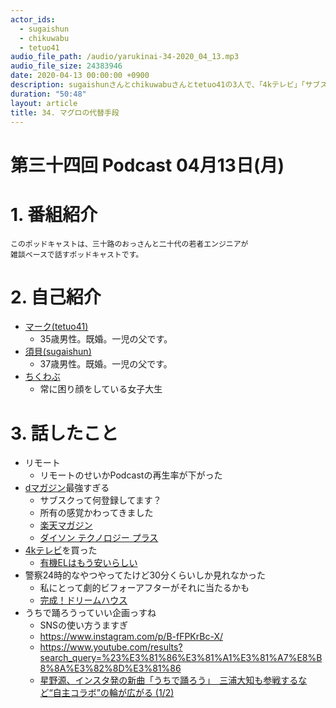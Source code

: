 ```yaml
---
actor_ids:
  - sugaishun
  - chikuwabu
  - tetuo41
audio_file_path: /audio/yarukinai-34-2020_04_13.mp3
audio_file_size: 24383946
date: 2020-04-13 00:00:00 +0900
description: sugaishunさんとchikuwabuさんとtetuo41の3人で、「4kテレビ」「サブスク」「dマガジン」「うちで踊ろう」について話しました。
duration: "50:48"
layout: article
title: 34. マグロの代替手段
---
```


# 第三十四回 Podcast 04月13日(月)

# 1. 番組紹介
    このポッドキャストは、三十路のおっさんと二十代の若者エンジニアが
    雑談ベースで話すポッドキャストです。

# 2. 自己紹介
- [マーク(tetuo41)](https://twitter.com/tetuo41)
    - 35歳男性。既婚。一児の父です。
- [須貝(sugaishun)](https://twitter.com/sugaishun)
    - 37歳男性。既婚。一児の父です。
- [ちくわぶ](https://twitter.com/_chikuwa_bu_)
    - 常に困り顔をしている女子大生

# 3. 話したこと
- リモート
    - リモートのせいかPodcastの再生率が下がった
- [dマガジン](https://magazine.dmkt-sp.jp/)最強すぎる
    - サブスクって何登録してます？
    - 所有の感覚かわってきました
    - [楽天マガジン](https://magazine.rakuten.co.jp/)
    - [ダイソン テクノロジー プラス](https://www.dysontechnologyplus.com/)
- [4kテレビ](https://amzn.to/2R6UixQ)を買った
    - [有機ELはもう安いらしい](http://backspace.fm/episode/332/)
- 警察24時的なやつやってたけど30分くらいしか見れなかった
    - 私にとって劇的ビフォーアフターがそれに当たるかも
    - [完成！ドリームハウス](https://www.tv-tokyo.co.jp/dreamhouse/)
- うちで踊ろうっていい企画っすね
    - SNSの使い方うますぎ
    - https://www.instagram.com/p/B-fFPKrBc-X/
    - https://www.youtube.com/results?search_query=%23%E3%81%86%E3%81%A1%E3%81%A7%E8%B8%8A%E3%82%8D%E3%81%86
    - [星野源、インスタ発の新曲「うちで踊ろう」　三浦大知も参戦するなど“自主コラボ”の輪が広がる (1/2)](https://nlab.itmedia.co.jp/nl/articles/2004/03/news134.html)

